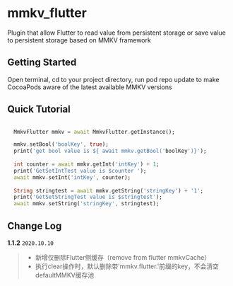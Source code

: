 # mmkv_flutter

Plugin that allow Flutter to read  value from persistent storage or save value to persistent storage based on MMKV framework

## Getting Started

Open terminal, cd to your project directory, run pod repo update to make CocoaPods aware of the latest available MMKV versions

## Quick Tutorial

```dart

  MmkvFlutter mmkv = await MmkvFlutter.getInstance();

  mmkv.setBool('boolKey', true);
  print('get bool value is ${ await mmkv.getBool('boolKey')}');
  
  int counter = await mmkv.getInt('intKey') + 1;
  print('GetSetIntTest value is $counter ');
  await mmkv.setInt('intKey', counter);
  
  String stringtest = await mmkv.getString('stringKey') + '1';
  print('GetSetStringTest value is $stringtest');
  await mmkv.setString('stringKey', stringtest);

```

## Change Log

**1.1.2**  `2020.10.10`

> * 新增仅删除Flutter侧缓存（remove from flutter mmkvCache）
> * 执行clear操作时，默认删除带'mmkv.flutter.'前缀的key，不会清空defaultMMKV缓存池
